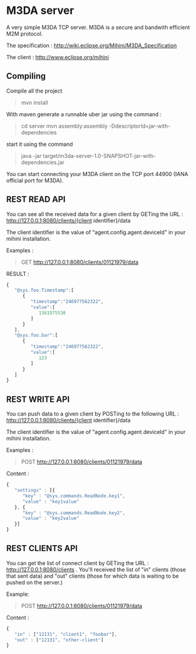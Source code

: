 M3DA server
===========

A very simple M3DA TCP server. M3DA is a secure and bandwith efficient M2M protocol.

The specification : http://wiki.eclipse.org/Mihini/M3DA_Specification

The client : http://www.eclipse.org/mihini

Compiling 
---------

Compile all the project

> mvn install

With maven generate a runnable uber jar using the command :

> cd server
> mvn assembly:assembly -DdescriptorId=jar-with-dependencies
 

start it using the command 

> java -jar target/m3da-server-1.0-SNAPSHOT-jar-with-dependencies.jar

You can start connecting your M3DA client on the TCP port 44900 (IANA official port for M3DA).

REST READ API
--------

You can see all the received data for a given client by GETing the URL : http://127.0.0.1:8080/clients/{client identifier}/data
 
The client identifier is the value of "agent.config.agent.deviceId" in your mihini installation.

Examples : 
> GET http://127.0.0.1:8080/clients/01121979/data

RESULT : 
 
```javascript
{
   "@sys.foo.Timestamp":[
      {
         "timestamp":"246977562322",
         "value":[
            1361975530
         ]
      }
   ],
   "@sys.foo.bar":[
      {
         "timestamp":"246977562322",
         "value":[
            123
         ]
      }
   ]
}
```

REST WRITE API
--------

You can push data to a given client by POSTing to the following URL : http://127.0.0.1:8080/clients/{client identifier}/data
 
The client identifier is the value of "agent.config.agent.deviceId" in your mihini installation.

Examples : 
> POST  http://127.0.0.1:8080/clients/01121979/data

Content  : 
 
```javascript
{
   "settings" : [{
      "key" : "@sys.commands.ReadNode.key1",
      "value" : "key1value"
   }, {
      "key" : "@sys.commands.ReadNode.key2",
      "value" : "key2value"   
   }]
}
```

REST CLIENTS API
--------

You can get the list of connect client by GETing the URL : http://127.0.0.1:8080/clients . 
You'll received the list of "in" clients (those that sent data) and "out" clients (those for which data is waiting to be pushed on the server.) 

Example:
> POST  http://127.0.0.1:8080/clients/01121979/data

Content : 
```javascript
{
   "in" : ["12131", "client1", "foobar"],
   "out" : ["12131", "other-client"]
}
```



